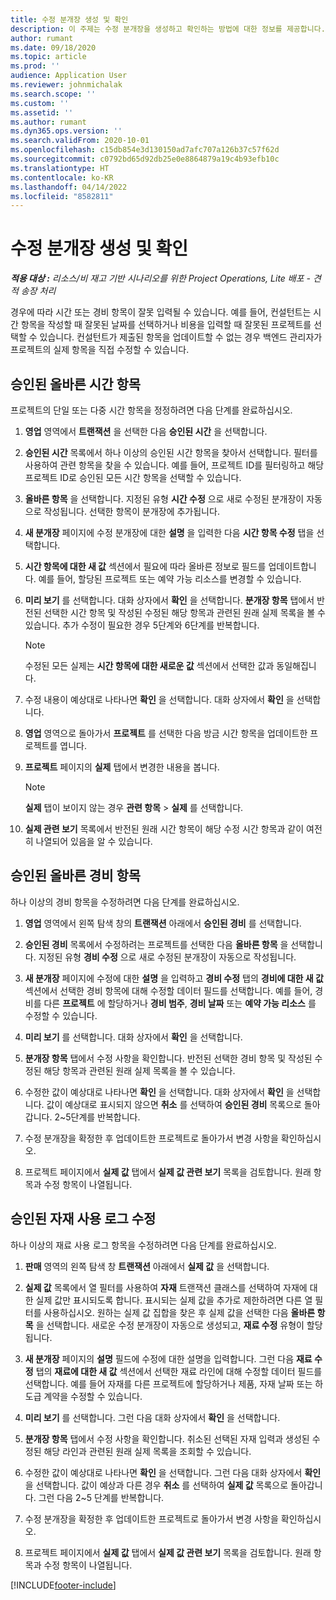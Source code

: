```yaml
---
title: 수정 분개장 생성 및 확인
description: 이 주제는 수정 분개장을 생성하고 확인하는 방법에 대한 정보를 제공합니다.
author: rumant
ms.date: 09/18/2020
ms.topic: article
ms.prod: ''
audience: Application User
ms.reviewer: johnmichalak
ms.search.scope: ''
ms.custom: ''
ms.assetid: ''
ms.author: rumant
ms.dyn365.ops.version: ''
ms.search.validFrom: 2020-10-01
ms.openlocfilehash: c15db854e3d130150ad7afc707a126b37c57f62d
ms.sourcegitcommit: c0792bd65d92db25e0e8864879a19c4b93efb10c
ms.translationtype: HT
ms.contentlocale: ko-KR
ms.lasthandoff: 04/14/2022
ms.locfileid: "8582811"
---
```

# <a name="create-and-confirm-correction-journals"></a>수정 분개장 생성 및 확인

_**적용 대상 :** 리소스/비 재고 기반 시나리오를 위한 Project Operations, Lite 배포 - 견적 송장 처리_

경우에 따라 시간 또는 경비 항목이 잘못 입력될 수 있습니다. 예를 들어, 컨설턴트는 시간 항목을 작성할 때 잘못된 날짜를 선택하거나 비용을 입력할 때 잘못된 프로젝트를 선택할 수 있습니다. 컨설턴트가 제출된 항목을 업데이트할 수 없는 경우 백엔드 관리자가 프로젝트의 실제 항목을 직접 수정할 수 있습니다.

## <a name="correct-approved-time-entries"></a>승인된 올바른 시간 항목     

프로젝트의 단일 또는 다중 시간 항목을 정정하려면 다음 단계를 완료하십시오.

1. **영업** 영역에서 **트랜잭션** 을 선택한 다음 **승인된 시간** 을 선택합니다. 

2. **승인된 시간** 목록에서 하나 이상의 승인된 시간 항목을 찾아서 선택합니다. 필터를 사용하여 관련 항목을 찾을 수 있습니다. 예를 들어, 프로젝트 ID를 필터링하고 해당 프로젝트 ID로 승인된 모든 시간 항목을 선택할 수 있습니다.

3. **올바른 항목** 을 선택합니다. 지정된 유형 **시간 수정** 으로 새로 수정된 분개장이 자동으로 작성됩니다. 선택한 항목이 분개장에 추가됩니다. 

4. **새 분개장** 페이지에 수정 분개장에 대한 **설명** 을 입력한 다음 **시간 항목 수정** 탭을 선택합니다.  

5. **시간 항목에 대한 새 값** 섹션에서 필요에 따라 올바른 정보로 필드를 업데이트합니다. 예를 들어, 할당된 프로젝트 또는 예약 가능 리소스를 변경할 수 있습니다.

6. **미리 보기** 를 선택합니다. 대화 상자에서 **확인** 을 선택합니다. **분개장 항목** 탭에서 반전된 선택한 시간 항목 및 작성된 수정된 해당 항목과 관련된 원래 실제 목록을 볼 수 있습니다. 추가 수정이 필요한 경우 5단계와 6단계를 반복합니다. 

    > [!NOTE]
    > 수정된 모든 실제는 **시간 항목에 대한 새로운 값** 섹션에서 선택한 값과 동일해집니다.

7. 수정 내용이 예상대로 나타나면 **확인** 을 선택합니다. 대화 상자에서 **확인** 을 선택합니다.

8. **영업** 영역으로 돌아가서 **프로젝트** 를 선택한 다음 방금 시간 항목을 업데이트한 프로젝트를 엽니다. 

9. **프로젝트** 페이지의 **실제** 탭에서 변경한 내용을 봅니다. 

    > [!NOTE]
    > **실제** 탭이 보이지 않는 경우 **관련 항목** > **실제** 를 선택합니다.  

10. **실제 관련 보기** 목록에서 반전된 원래 시간 항목이 해당 수정 시간 항목과 같이 여전히 나열되어 있음을 알 수 있습니다. 

 
## <a name="correct-approved-expense-entries"></a>승인된 올바른 경비 항목

하나 이상의 경비 항목을 수정하려면 다음 단계를 완료하십시오. 

1. **영업** 영역에서 왼쪽 탐색 창의 **트랜잭션** 아래에서 **승인된 경비** 를 선택합니다.

2. **승인된 경비** 목록에서 수정하려는 프로젝트를 선택한 다음 **올바른 항목** 을 선택합니다. 지정된 유형 **경비 수정** 으로 새로 수정된 분개장이 자동으로 작성됩니다. 

3. **새 분개장** 페이지에 수정에 대한 **설명** 을 입력하고 **경비 수정** 탭의 **경비에 대한 새 값** 섹션에서 선택한 경비 항목에 대해 수정할 데이터 필드를 선택합니다. 예를 들어, 경비를 다른 **프로젝트** 에 할당하거나 **경비 범주**, **경비 날짜** 또는 **예약 가능 리소스** 를 수정할 수 있습니다.

4. **미리 보기** 를 선택합니다. 대화 상자에서 **확인** 을 선택합니다. 

5. **분개장 항목** 탭에서 수정 사항을 확인합니다. 반전된 선택한 경비 항목 및 작성된 수정된 해당 항목과 관련된 원래 실제 목록을 볼 수 있습니다.

6. 수정한 값이 예상대로 나타나면 **확인** 을 선택합니다. 대화 상자에서 **확인** 을 선택합니다. 값이 예상대로 표시되지 않으면 **취소** 를 선택하여 **승인된 경비** 목록으로 돌아갑니다. 2~5단계를 반복합니다. 

7. 수정 분개장을 확정한 후 업데이트한 프로젝트로 돌아가서 변경 사항을 확인하십시오.

8. 프로젝트 페이지에서 **실제 값** 탭에서 **실제 값 관련 보기** 목록을 검토합니다. 원래 항목과 수정 항목이 나열됩니다.


## <a name="correct-approved-material-usage-logs"></a>승인된 자재 사용 로그 수정

하나 이상의 재료 사용 로그 항목을 수정하려면 다음 단계를 완료하십시오.

1. **판매** 영역의 왼쪽 탐색 창 **트랜잭션** 아래에서 **실제 값** 을 선택합니다.

2. **실제 값** 목록에서 열 필터를 사용하여 **자재** 트랜잭션 클래스를 선택하여 자재에 대한 실제 값만 표시되도록 합니다. 표시되는 실제 값을 추가로 제한하려면 다른 열 필터를 사용하십시오. 원하는 실제 값 집합을 찾은 후 실제 값을 선택한 다음 **올바른 항목** 을 선택합니다. 새로운 수정 분개장이 자동으로 생성되고, **재료 수정** 유형이 할당됩니다.

3. **새 분개장** 페이지의 **설명** 필드에 수정에 대한 설명을 입력합니다. 그런 다음 **재료 수정** 탭의 **재료에 대한 새 값** 섹션에서 선택한 재료 라인에 대해 수정할 데이터 필드를 선택합니다. 예를 들어 자재를 다른 프로젝트에 할당하거나 제품, 자재 날짜 또는 하도급 계약을 수정할 수 있습니다.

4. **미리 보기** 를 선택합니다. 그런 다음 대화 상자에서 **확인** 을 선택합니다.

5. **분개장 항목** 탭에서 수정 사항을 확인합니다. 취소된 선택된 자재 입력과 생성된 수정된 해당 라인과 관련된 원래 실제 목록을 조회할 수 있습니다.

6. 수정한 값이 예상대로 나타나면 **확인** 을 선택합니다. 그런 다음 대화 상자에서 **확인** 을 선택합니다. 값이 예상과 다른 경우 **취소** 를 선택하여 **실제 값** 목록으로 돌아갑니다. 그런 다음 2~5 단계를 반복합니다.

7. 수정 분개장을 확정한 후 업데이트한 프로젝트로 돌아가서 변경 사항을 확인하십시오.

8. 프로젝트 페이지에서 **실제 값** 탭에서 **실제 값 관련 보기** 목록을 검토합니다. 원래 항목과 수정 항목이 나열됩니다.


[!INCLUDE[footer-include](../includes/footer-banner.md)]
